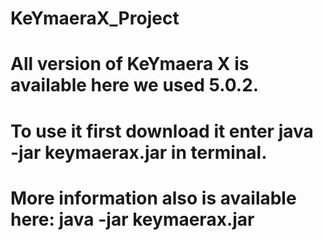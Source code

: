 # KeYmaeraX_Project
# All version of KeYmaera X is available here we used 5.0.2. 
# To use it first download it enter java -jar keymaerax.jar in terminal. 
# More information also is available here: java -jar keymaerax.jar
